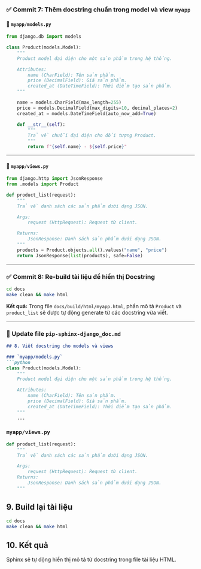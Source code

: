### ✅ **Commit 7: Thêm docstring chuẩn trong model và view `myapp`**

#### 🔸 `myapp/models.py`
```python
from django.db import models

class Product(models.Model):
    """
    Product model đại diện cho một sản phẩm trong hệ thống.

    Attributes:
        name (CharField): Tên sản phẩm.
        price (DecimalField): Giá sản phẩm.
        created_at (DateTimeField): Thời điểm tạo sản phẩm.
    """

    name = models.CharField(max_length=255)
    price = models.DecimalField(max_digits=10, decimal_places=2)
    created_at = models.DateTimeField(auto_now_add=True)

    def __str__(self):
        """
        Trả về chuỗi đại diện cho đối tượng Product.
        """
        return f"{self.name} - ${self.price}"
```

---

#### 🔸 `myapp/views.py`
```python
from django.http import JsonResponse
from .models import Product

def product_list(request):
    """
    Trả về danh sách các sản phẩm dưới dạng JSON.

    Args:
        request (HttpRequest): Request từ client.

    Returns:
        JsonResponse: Danh sách sản phẩm dưới dạng JSON.
    """
    products = Product.objects.all().values("name", "price")
    return JsonResponse(list(products), safe=False)
```

---

### ✅ **Commit 8: Re-build tài liệu để hiển thị Docstring**
```bash
cd docs
make clean && make html
```

**Kết quả:** Trong file `docs/build/html/myapp.html`, phần mô tả `Product` và `product_list` sẽ được tự động generate từ các docstring vừa viết.

---

### 📄 Update file `pip-sphinx-django_doc.md`

```markdown
## 8. Viết docstring cho models và views

### `myapp/models.py`
```python
class Product(models.Model):
    """
    Product model đại diện cho một sản phẩm trong hệ thống.

    Attributes:
        name (CharField): Tên sản phẩm.
        price (DecimalField): Giá sản phẩm.
        created_at (DateTimeField): Thời điểm tạo sản phẩm.
    """
    ...
```

### `myapp/views.py`
```python
def product_list(request):
    """
    Trả về danh sách các sản phẩm dưới dạng JSON.

    Args:
        request (HttpRequest): Request từ client.
    Returns:
        JsonResponse: Danh sách sản phẩm dưới dạng JSON.
    """
```

## 9. Build lại tài liệu
```bash
cd docs
make clean && make html
```

## 10. Kết quả
Sphinx sẽ tự động hiển thị mô tả từ docstring trong file tài liệu HTML.
```
